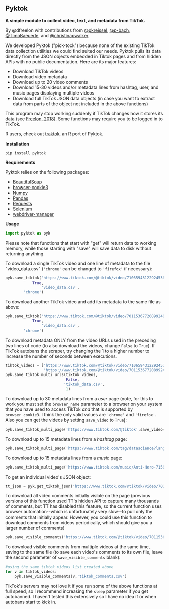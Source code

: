## Pyktok
**A simple module to collect video, text, and metadata from TikTok.**

By @dfreelon with contributions from [@pkreissel](https://github.com/pkreissel), [@p-bach](https://github.com/p-bach), [@TimoBaeuerle](https://github.com/TimoBaeuerle), and [@christinapwalker](https://github.com/christinapwalker ) 

We developed Pyktok ("pick-tock") because none of the existing TikTok data collection utilities we could find suited our needs. Pyktok pulls its data directly from the JSON objects embedded in Tiktok pages and from hidden APIs with no public documentation. Here are its major features:

 - Download TikTok videos
 - Download video metadata
 - Download up to 20 video comments
 - Download 15-30 videos and/or metadata lines from hashtag, user, and music pages displaying multiple videos
 - Download full TikTok JSON data objects (in case you want to extract data from parts of the object not included in the above functions)
 
This program may stop working suddenly if TikTok changes how it stores its data (see [Freelon, 2018](https://osf.io/preprints/socarxiv/56f4q/)). Some functions may require you to be logged in to TikTok.

R users, check out [traktok](https://github.com/JBGruber/traktok), an R port of Pyktok.

**Installation**

```pip install pyktok```

**Requirements**

Pyktok relies on the following packages:

 - [BeautifulSoup](https://www.crummy.com/software/BeautifulSoup/bs4/doc/)
 - [browser-cookie3](https://pypi.org/project/browser-cookie3/)
 - [Numpy](https://numpy.org/)
 - [Pandas](https://pandas.pydata.org/)
 - [Requests](https://pypi.org/project/requests/)
 - [Selenium](https://pypi.org/project/selenium/)
 - [webdriver-manager](https://pypi.org/project/webdriver-manager/)

**Usage**

```python
import pyktok as pyk
```
Please note that functions that start with "get" will return data to working memory, while those starting with "save" will save data to disk without returning anything.

To download a single TikTok video and one line of metadata to the file "video_data.csv" (`'chrome'` can be changed to `'firefox'` if necessary):
```python    
pyk.save_tiktok('https://www.tiktok.com/@tiktok/video/7106594312292453675?is_copy_url=1&is_from_webapp=v1',
	        True,
                'video_data.csv',
		'chrome')
```    
To download another TikTok video and add its metadata to the same file as above:
```python   
pyk.save_tiktok('https://www.tiktok.com/@tiktok/video/7011536772089924869?is_copy_url=1&is_from_webapp=v1',
	        True,
                'video_data.csv',
		'chrome')
```   
To download metadata ONLY from the video URLs used in the preceding two lines of code (to also download the videos, change ```False``` to ```True```). If TikTok autobans the scraper, try changing the 1 to a higher number to increase the number of seconds between executions.
```python
tiktok_videos = ['https://www.tiktok.com/@tiktok/video/7106594312292453675?is_copy_url=1&is_from_webapp=v1',
                 'https://www.tiktok.com/@tiktok/video/7011536772089924869?is_copy_url=1&is_from_webapp=v1']
pyk.save_tiktok_multi_urls(tiktok_videos,
                           False,
                     	  'tiktok_data.csv',
                     	   1)
```  
To download up to 30 metadata lines from a *user* page (note, for this to work you must set the `browser_name` parameter to a browser on your system that you have used to access TikTok *and* that is supported by `browser_cookie3`. I think the only valid values are `'chrome'` and `'firefox'`. Also you can get the videos by setting `save_video` to `True`): 

```python    
pyk.save_tiktok_multi_page('https://www.tiktok.com/@tiktok',save_video=False,save_metadata=True,browser_name='chrome')
```

To download up to 15 metadata lines from a *hashtag* page: 

```python    
pyk.save_tiktok_multi_page('https://www.tiktok.com/tag/datascience?lang=en',save_video=False,save_metadata=True)
```

To download up to 15 metadata lines from a *music* page: 

```python    
pyk.save_tiktok_multi_page('https://www.tiktok.com/music/Anti-Hero-7156822419213125634?lang=en',save_video=False,save_metadata=True)
```
                       
To get an individual video's JSON object:
```python	
tt_json = pyk.get_tiktok_json('https://www.tiktok.com/@tiktok/video/7011536772089924869?is_copy_url=1&is_from_webapp=v1')
```
To download all video comments initially visible on the page (previous versions of this function used TT's hidden API to capture many thousands of comments, but TT has disabled this feature, so the current function uses browser automation--which is unfortunately very slow--to pull only the comments that initially appear. However, you could use this function to download comments from videos periodically, which should give you a larger number of comments)
```python
pyk.save_visible_comments('https://www.tiktok.com/@tiktok/video/7011536772089924869?is_copy_url=1&is_from_webapp=v1')
```			

To download visible comments from multiple videos at the same time, saving to the same file (to save each video's comments to its own file, leave the second parameter of `save_visible_comments` blank):
```python
#using the same tiktok_videos list created above
for v in tiktok_videos:
    pyk.save_visible_comments(v,'tiktok_comments.csv')
```	

TikTok's servers may not love it if you run some of the above functions at full speed, so I recommend increasing the `sleep` parameter if you get autobanned. I haven't tested this extensively so I have no idea if or when autobans start to kick in.
